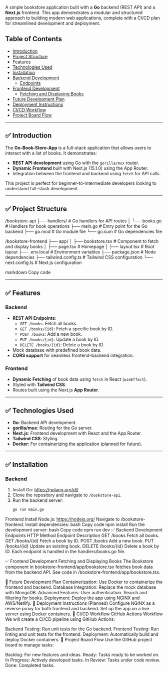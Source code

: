 A simple bookstore application built with a **Go** backend (REST API) and a **Next.js** frontend. This app demonstrates a modular and structured approach to building modern web applications, complete with a CI/CD plan for streamlined development and deployment.

## Table of Contents

- [Introduction](#introduction)
- [Project Structure](#project-structure)
- [Features](#features)
- [Technologies Used](#technologies-used)
- [Installation](#installation)
- [Backend Development](#backend-development)
  - [Endpoints](#endpoints)
- [Frontend Development](#frontend-development)
  - [Fetching and Displaying Books](#fetching-and-displaying-books)
- [Future Development Plan](#future-development-plan)
- [Deployment Instructions](#deployment-instructions)
- [CI/CD Workflow](#ci-cd-workflow)
- [Project Board Flow](#project-board-flow)

---

## ✅ Introduction

The **Go-Book-Store-App** is a full-stack application that allows users to interact with a list of books. It demonstrates:
- **REST API development** using Go with the `gorilla/mux` router.
- **Dynamic Frontend** built with Next.js (15.1.0) using the App Router.
- Integration between the frontend and backend using `fetch` for API calls.

This project is perfect for beginner-to-intermediate developers looking to understand full-stack development.

---

## ✅ Project Structure

/bookstore-api ├── handlers/ # Go handlers for API routes │ └── books.go # Handlers for book operations ├── main.go # Entry point for the Go backend ├── go.mod # Go module file └── go.sum # Go dependencies file

/bookstore-frontend ├── app/ │ ├── bookstore.tsx # Component to fetch and display books │ ├── page.tsx # Homepage │ ├── layout.tsx # Root layout ├── .env.local # Environment variables ├── package.json # Node dependencies ├── tailwind.config.ts # Tailwind CSS configuration └── next.config.ts # Next.js configuration

markdown
Copy code

---

## ✅ Features

### Backend
- **REST API Endpoints**:
  - `GET /books`: Fetch all books.
  - `GET /books/{id}`: Fetch a specific book by ID.
  - `POST /books`: Add a new book.
  - `PUT /books/{id}`: Update a book by ID.
  - `DELETE /books/{id}`: Delete a book by ID.
- Mock database with predefined book data.
- **CORS support** for seamless frontend-backend integration.

### Frontend
- **Dynamic Fetching** of book data using `fetch` in React (`useEffect`).
- Styled with **Tailwind CSS**.
- Routes built using the Next.js **App Router**.

---

## ✅ Technologies Used

- **Go**: Backend API development.
- **gorilla/mux**: Routing for the Go server.
- **Next.js**: Frontend development with React and the App Router.
- **Tailwind CSS**: Styling.
- **Docker**: For containerizing the application (planned for future).

---

## ✅ Installation

### Backend
1. Install Go: https://golang.org/dl/
2. Clone the repository and navigate to `/bookstore-api`.
3. Run the backend server:
   ```bash
   go run main.go
Frontend
Install Node.js: https://nodejs.org/
Navigate to /bookstore-frontend.
Install dependencies:
bash
Copy code
npm install
Run the development server:
bash
Copy code
npm run dev
✅ Backend Development
Endpoints
HTTP Method	Endpoint	Description
GET	/books	Fetch all books.
GET	/books/{id}	Fetch a book by ID.
POST	/books	Add a new book.
PUT	/books/{id}	Update an existing book.
DELETE	/books/{id}	Delete a book by ID.
Each endpoint is handled in the handlers/books.go file.

✅ Frontend Development
Fetching and Displaying Books
The Bookstore component in bookstore-frontend/app/bookstore.tsx fetches book data from the backend API. See code in /bookstore-frontend/app/bookstore.tsx.

🚀 Future Development Plan
Containerization: Use Docker to containerize the frontend and backend.
Database Integration: Replace the mock database with MongoDB.
Advanced Features:
User authentication.
Search and filtering for books.
Deployment: Deploy the app using NGINX and AWS/Netlify.
🚀 Deployment Instructions (Planned)
Configure NGINX as a reverse proxy for both frontend and backend.
Set up the app on a live server using Docker containers.
🚀 CI/CD Workflow
GitHub Actions Workflow
We will create a CI/CD pipeline using GitHub Actions:

Backend Testing: Run unit tests for the Go backend.
Frontend Testing: Run linting and unit tests for the frontend.
Deployment: Automatically build and deploy Docker containers.
🚀 Project Board Flow
Use the GitHub project board to manage tasks:

Backlog: For new features and ideas.
Ready: Tasks ready to be worked on.
In Progress: Actively developed tasks.
In Review: Tasks under code review.
Done: Completed tasks.